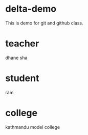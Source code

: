 # delta-demo
This is demo for git and github class.


# teacher 
dhane sha 
# student
ram

# college 
kathmandu model college

